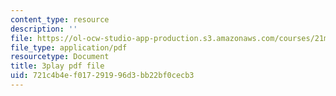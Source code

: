 ```yaml
---
content_type: resource
description: ''
file: https://ol-ocw-studio-app-production.s3.amazonaws.com/courses/21m-355-musical-improvisation-spring-2013/721c4b4ef017291996d3bb22bf0cecb3_P1vVyKziWk.pdf
file_type: application/pdf
resourcetype: Document
title: 3play pdf file
uid: 721c4b4e-f017-2919-96d3-bb22bf0cecb3
---
```

